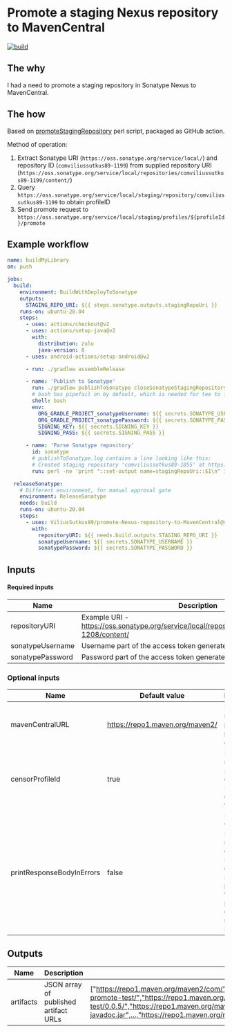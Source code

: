 # Promote a staging Nexus repository to MavenCentral
[![build](https://github.com/ViliusSutkus89/promote-Nexus-repository-to-MavenCentral/actions/workflows/build.yml/badge.svg)](https://github.com/ViliusSutkus89/promote-Nexus-repository-to-MavenCentral/actions/workflows/build.yml)

## The why
I had a need to promote a staging repository in Sonatype Nexus to MavenCentral.  

## The how
Based on [promoteStagingRepository](https://github.com/ViliusSutkus89/Sample_Android_Library-MavenCentral-Instrumented_Tests/blob/75c32f434c9cf8befb4da727ae744c2aed1377e2/ci-scripts/promoteStagingRepository) perl script, packaged as GitHub action.

Method of operation:
1) Extract Sonatype URI (`https://oss.sonatype.org/service/local/`) and repository ID (`comviliussutkus89-1199`) from supplied repository URI (`https://oss.sonatype.org/service/local/repositories/comviliussutkus89-1199/content/`)
2) Query `https://oss.sonatype.org/service/local/staging/repository/comviliussutkus89-1199` to obtain profileID
3) Send promote request to `https://oss.sonatype.org/service/local/staging/profiles/${profileId}/promote`

## Example workflow

```yaml
name: buildMyLibrary
on: push

jobs:
  build:
    environment: BuildWithDeployToSonatype
    outputs:
      STAGING_REPO_URI: ${{ steps.sonatype.outputs.stagingRepoUri }}
    runs-on: ubuntu-20.04
    steps:
      - uses: actions/checkout@v2
      - uses: actions/setup-java@v2
        with:
          distribution: zulu
          java-version: 8
      - uses: android-actions/setup-android@v2

      - run: ./gradlew assembleRelease

      - name: 'Publish to Sonatype'
        run: ./gradlew publishToSonatype closeSonatypeStagingRepository | tee publishToSonatype.log
        # bash has pipefail on by default, which is needed for tee to fail, if gradle fails
        shell: bash
        env:
          ORG_GRADLE_PROJECT_sonatypeUsername: ${{ secrets.SONATYPE_USERNAME }}
          ORG_GRADLE_PROJECT_sonatypePassword: ${{ secrets.SONATYPE_PASSWORD }}
          SIGNING_KEY: ${{ secrets.SIGNING_KEY }}
          SIGNING_PASS: ${{ secrets.SIGNING_PASS }}

      - name: 'Parse Sonatype repository'
        id: sonatype
        # publishToSonatype.log contains a line looking like this:
        # Created staging repository 'comviliussutkus89-1055' at https://oss.sonatype.org/service/local/repositories/comviliussutkus89-1055/content/
        run: perl -ne 'print "::set-output name=stagingRepoUri::$1\n" if /^Created staging repository .+ at (.+)$/' < publishToSonatype.log

  releaseSonatype:
    # Different environment, for manual approval gate
    environment: ReleaseSonatype
    needs: build
    runs-on: ubuntu-20.04
    steps:
      - uses: ViliusSutkus89/promote-Nexus-repository-to-MavenCentral@v1
        with:
          repositoryURI: ${{ needs.build.outputs.STAGING_REPO_URI }}
          sonatypeUsername: ${{ secrets.SONATYPE_USERNAME }}
          sonatypePassword: ${{ secrets.SONATYPE_PASSWORD }}  
```

## Inputs
#### Required inputs
Name | Description
--- | ---
repositoryURI | Example URI - https://oss.sonatype.org/service/local/repositories/comviliussutkus89-1208/content/ 
sonatypeUsername | Username part of the access token generated in oss.sonatype.org
sonatypePassword | Password part of the access token generated in oss.sonatype.org

### Optional inputs
Name | Default value | Description
--- | --- | ---
mavenCentralURL | https://repo1.maven.org/maven2/ | Final resting place of published artifacts.
censorProfileId  | true | ProfileID may be sensitive data. Should it be censored in the logs?
printResponseBodyInErrors | false | Responses from Sonatype may contain sensitive data, should it be printed when printing errors? This may leak ProfileId.

## Outputs
Name | Description | Example value
--- | --- | ---
artifacts | JSON array of published artifact URLs |  ["https://repo1.maven.org/maven2/com/","https://repo1.maven.org/maven2/com/viliussutkus89/","https://repo1.maven.org/maven2/com/viliussutkus89/samplelib-promote-test/","https://repo1.maven.org/maven2/com/viliussutkus89/samplelib-promote-test/0.0.5/","https://repo1.maven.org/maven2/com/viliussutkus89/samplelib-promote-test/0.0.5/samplelib-promote-test-0.0.5-javadoc.jar",...,"https://repo1.maven.org/maven2/archetype-catalog.xml"]
